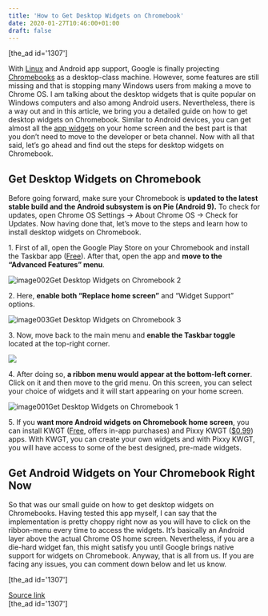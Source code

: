 ```yaml
---
title: 'How to Get Desktop Widgets on Chromebook'
date: 2020-01-27T10:46:00+01:00
draft: false
---
```


\[the\_ad id='1307'\]  
  

  

With [Linux](https://beebom.com/how-use-linux-chromebook/) and Android app support, Google is finally projecting [Chromebooks](https://beebom.com/what-is-a-chromebook/) as a desktop-class machine. However, some features are still missing and that is stopping many Windows users from making a move to Chrome OS. I am talking about the desktop widgets that is quite popular on Windows computers and also among Android users. Nevertheless, there is a way out and in this article, we bring you a detailed guide on how to get desktop widgets on Chromebook. Similar to Android devices, you can get almost all the [app widgets](https://beebom.com/useful-android-widgets/) on your home screen and the best part is that you don’t need to move to the developer or beta channel. Now with all that said, let’s go ahead and find out the steps for desktop widgets on Chromebook.  

Get Desktop Widgets on Chromebook
---------------------------------

  

Before going forward, make sure your Chromebook is **updated to the latest stable build and the Android subsystem is on Pie (Android 9).** To check for updates, open Chrome OS Settings -> About Chrome OS -> Check for Updates. Now having done that, let’s move to the steps and learn how to install desktop widgets on Chromebook.  

1\. First of all, open the Google Play Store on your Chromebook and install the Taskbar app ([Free](https://play.google.com/store/apps/details?id=com.farmerbb.taskbar)). After that, open the app and **move to the “Advanced Features” menu**.  

![image002Get Desktop Widgets on Chromebook 2](https://beebom.com/wp-content/uploads/2020/01/image002Get-Desktop-Widgets-on-Chromebook-2.jpg)

2\. Here, **enable both “Replace home screen”** and “Widget Support” options.  

![image003Get Desktop Widgets on Chromebook 3](https://beebom.com/wp-content/uploads/2020/01/image003Get-Desktop-Widgets-on-Chromebook-3.jpg)

3\. Now, move back to the main menu and **enable the Taskbar toggle** located at the top-right corner.  

![](https://beebom.com/wp-content/uploads/2020/01/image004Get-Desktop-Widgets-on-Chromebook-4.jpg)

4\. After doing so, **a ribbon menu would appear at the bottom-left corner**. Click on it and then move to the grid menu. On this screen, you can select your choice of widgets and it will start appearing on your home screen.

  
  

  

![image001Get Desktop Widgets on Chromebook 1](https://beebom.com/wp-content/uploads/2020/01/image001Get-Desktop-Widgets-on-Chromebook-1.jpg)

5\. If you **want more Android widgets on Chromebook home screen**, you can install KWGT ([Free](https://play.google.com/store/apps/details?id=org.kustom.widget&hl=en_IN), offers in-app purchases) and Pixxy KWGT ([$0.99](https://play.google.com/store/apps/details?id=pixxy.kustom.pack&hl=en_IN)) apps. With KWGT, you can create your own widgets and with Pixxy KWGT, you will have access to some of the best designed, pre-made widgets.  

Get Android Widgets on Your Chromebook Right Now
------------------------------------------------

  

So that was our small guide on how to get desktop widgets on Chromebooks. Having tested this app myself, I can say that the implementation is pretty choppy right now as you will have to click on the ribbon-menu every time to access the widgets. It’s basically an Android layer above the actual Chrome OS home screen. Nevertheless, if you are a die-hard widget fan, this might satisfy you until Google brings native support for widgets on Chromebook. Anyway, that is all from us. If you are facing any issues, you can comment down below and let us know.  

  
  
\[the\_ad id='1307'\]  
  
[Source link](https://beebom.com/how-get-desktop-widgets-chromebook/)  
\[the\_ad id='1307'\]